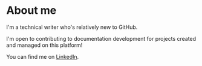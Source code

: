 # About me

I'm a technical writer who's relatively new to GitHub.

I'm open to contributing to documentation development for projects created and managed on this platform!

You can find me on [LinkedIn](www.linkedin.com/in/samueladelaar).
<!--
**sadelaar/sadelaar** is a ✨ _special_ ✨ repository because its `README.md` (this file) appears on your GitHub profile.

Here are some ideas to get you started:

- 🔭 I’m currently working on ...
- 🌱 I’m currently learning ...
- 👯 I’m looking to collaborate on ...
- 🤔 I’m looking for help with ...
- 💬 Ask me about ...
- 📫 How to reach me: ...
- 😄 Pronouns: ...
- ⚡ Fun fact: ...
-->
